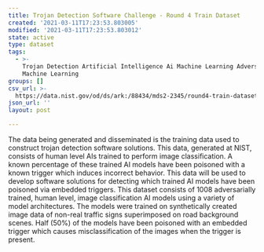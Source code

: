 ```yaml
---
title: Trojan Detection Software Challenge - Round 4 Train Dataset
created: '2021-03-11T17:23:53.803005'
modified: '2021-03-11T17:23:53.803012'
state: active
type: dataset
tags:
  - >-
    Trojan Detection Artificial Intelligence Ai Machine Learning Adversarial
    Machine Learning
groups: []
csv_url: >-
  https://data.nist.gov/od/ds/ark:/88434/mds2-2345/round4-train-dataset/METADATA_DICTIONARY.csv
json_url: ''
layout: post

---
```

The data being generated and disseminated is the training data used to construct trojan detection software solutions. This data, generated at NIST, consists of human level AIs trained to perform image classification. A known percentage of these trained AI models have been poisoned with a known trigger which induces incorrect behavior. This data will be used to develop software solutions for detecting which trained AI models have been poisoned via embedded triggers. This dataset consists of 1008 adversarially trained, human level, image classification AI models using a variety of model architectures. The models were trained on synthetically created image data of non-real traffic signs superimposed on road background scenes. Half (50%) of the models have been poisoned with an embedded trigger which causes misclassification of the images when the trigger is present.
